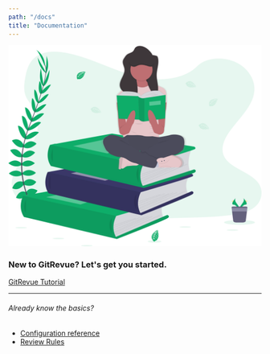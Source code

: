 ```yaml
---
path: "/docs"
title: "Documentation"
---
```


<div class="d-flex flex-column justify-content-center">
    <img src="../../images/book-lover.svg" alt="Reading documentation" class="header-image ml-auto mr-auto"/>
    <h3 class="mt-3 ml-auto mr-auto">New to GitRevue? Let's get you started.</h3>
    <a href="/docs/getting-started" class="btn btn-primary btn-lg mt-3 ml-auto mr-auto">GitRevue Tutorial</a>
</div>

<hr class="mt-5"/>

<div class="row">
    <div class="col-md-6">
        <h6 class="mt-5">Already know the basics?</h6>
        <ul class="list-unstyled">
            <li>
                <a href="/docs/configuration-reference">Configuration reference</a>
            </li>
            <li>
                <a href="/docs/rules">Review Rules</a>
            </li>
        </ul>
    </div>
</div>

